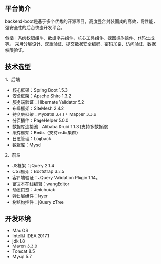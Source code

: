 ## 平台简介

backend-boot是基于多个优秀的开源项目，高度整合封装而成的高效，高性能，强安全性的后台快速开发平台。

包括：系统权限组件、数据字典组件、核心工具组件、视图操作组件、代码生成等。
采用分层设计、双重验证、提交数据安全编码、密码加密、访问验证、数据权限验证。


## 技术选型

1、后端

* 核心框架：Spring Boot 1.5.3
* 安全框架：Apache Shiro 1.3.2
* 服务端验证：Hibernate Validator 5.2
* 布局框架：SiteMesh 2.4.2
* 持久层框架：Mybatis 3.4.1 + Mapper 3.3.9
* 分页插件：PageHelper 5.0.0
* 数据库连接池：Alibaba Druid 1.1.3 (支持多数据源)
* 缓存框架：Redis（支持redis集群）
* 日志管理：Logback
* 数据库：Mysql

2、前端

* JS框架：jQuery 2.1.4
* CSS框架：Bootstrap 3.3.5
* 客户端验证：JQuery Validation Plugin 1.14。
* 富文本在线编辑：wangEditor
* 动态页签：Jerichotab
* 弹出层组件：layer
* 树结构控件：jQuery zTree

## 开发环境
* Mac OS
* IntelliJ IDEA 2017.1
* jdk 1.8
* Maven 3.3.9
* Tomcat 8.5
* Mysql 5.7